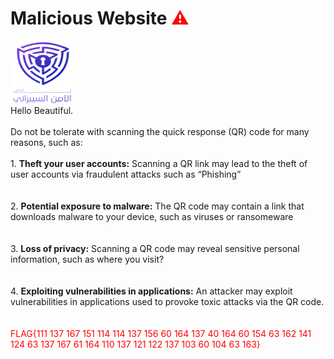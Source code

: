 <!DOCTYPE html>
<html lang="en">
<head>
    <meta charset="UTF-8">
    <meta name="viewport" content="width=device-width, initial-scale=1.0">
    <link rel="stylesheet" href="file.css">
    <title>Document</title>
</head>

<body>
    </html>
<link href='https://fonts.googleapis.com/css?family=Sarpanch:400,600' rel='stylesheet' type='text/css'>
<link href='https://fonts.googleapis.com/css?family=Share+Tech' rel='stylesheet' type='text/css'>
<div class="terminal">
  <div class="header">
    <h1>Malicious Website <span style=color:red>⚠</h1>
    <img src="img.png" height="100px" width="100px">
  </div>
  <span terminal=1 class="terminal-line">
    Hello Beautiful.
  <br /><br />
  Do not be tolerate with scanning the quick response (QR) code for many reasons, such as:
    <br /><br />
    1. <strong>Theft your user accounts:</strong> Scanning a QR link may lead to the theft of user accounts via fraudulent attacks such as “Phishing”
    <br /><br /><br />
    2. <strong>Potential exposure to malware:</strong> The QR code may contain a link that downloads malware to your device, such as viruses or ransomeware
    <br /><br /><br />
    3. <strong>Loss of privacy:</strong> Scanning a QR code may reveal sensitive personal information, such as where you visit?
    <br /><br /><br />
    4. <strong>Exploiting vulnerabilities in applications:</strong> An attacker may exploit vulnerabilities in applications used to provoke toxic attacks via the QR code.
    <br /><br /><br />
    <main style=color:red>FLAG{111 137 167 151 114 114 137 156 60 164 137 40 164 60 154 63 162 141 124 63 137 167 61 164 110 137 121 122 137 103 60 104 63 163}</span>		<br /><br />
    </main>
</div>

<script src="file.js"></script>
</body>
